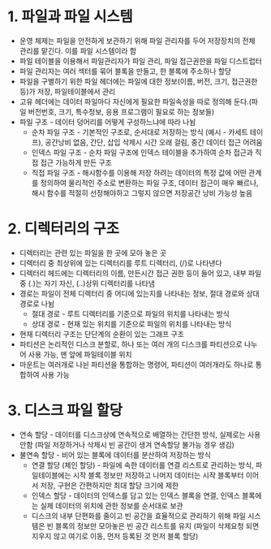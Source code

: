 # 1. 파일과 파일 시스템
  * 운영 체제는 파일을 안전하게 보관하기 위해 파일 관리자를 두어 저장장치의 전체 관리를 맡긴다. 이를 파일 시스템이라 함
  * 파일 테이블을 이용해서 파일관리자가 파일 관리, 파일 접근권한을 파일 디스트럽터
  * 파일 관리자는 여러 섹터를 묶어 블록을 만들고, 한 블록에 주소하나 할당
  * 파일을 구별하기 위한 파일 헤더에는 파일에 대한 정보(이름, 버전, 크기, 접근권한 등)가 저장, 파일테이블에서 관리
  * 고유 헤더에는 데이터 파일마다 자신에게 필요한 파일속성을 따로 정의해 둔다.(파일 버전번호, 크기, 특수정보, 응용 프로그램이 필요로 하는 정보들)
  * 파일 구조 - 데이터 덩어리를 어떻게 구성하느냐에 따라 나뉨
    * 순차 파일 구조 - 기본적인 구조로, 순서대로 저장하는 방식 (예시 - 카세트 테이프), 공간낭비 없음, 간단, 삽입 삭제시 시간 오래 걸림, 중간 데이터 접근 어려움
    * 인덱스 파일 구조 - 순차 파일 구조에 인덱스 테이블을 추가하여 순차 접근과 직접 접근 가능하게 만든 구조
    * 직접 파일 구조 - 해시함수를 이용해 저장 하려는 데이터의 특정 값에 어떤 관계를 정의하여 물리적인 주소로 변환하는 파일 구조, 데이터 접근이 매우 빠르나, 해시 함수를 적절히 선정해야하고 그렇지 않으면 저장공간 낭비 가능성 높음


# 2. 디렉터리의 구조
  * 디렉터리는 관련 있는 파일을 한 곳에 모아 놓은 곳
  * 디렉터리 중 최상위에 있는 디렉터리를 루트 디렉터리, (/)로 나타낸다
  * 디렉터리 헤드에는 디렉터리의 이름, 만든시간 접근 권한 등이 들어 있고, 내부 파일 중 (.)는 자기 자신, (..)상위 디렉터리를 나타냄
  * 경로는 파일이 전체 디렉터리 중 어디에 있는지를 나타내는 정보, 절대 경로와 상대 경로로 나뉨
    * 절대 경로 - 루트 디렉터리를 기준으로 파일의 위치를 나타내는 방식
    * 상대 경로 - 현재 있는 위치를 기준으로 파일의 위치를 나타내는 방식
  * 현재 디렉터리 구조는 단단계의 순환이 있는 그래프 구조
  * 파티션은 논리적인 디스크 분할로, 하나 또는 여러 개의 디스크를 파티션으로 나누어 사용 가능, 맨 앞에 파일테이블 위치
  * 마운트는 여러개로 나뉜 파티션을 통합하는 명령어, 파티션이 여러개라도 하나로 통합하여 사용 가능


# 3. 디스크 파일 할당
  * 연속 할당 - 데이터를 디스크상에 연속적으로 배열하는 간단한 방식, 실제로는 사용 안함 (파일 저장하거나 삭제시 빈 공간이 생겨 연속할당 불가능 경우 생김)
  * 불연속 할당 - 비어 있는 블록에 데이터를 분산하여 저장하는 방식
    * 연결 할당 (체인 할당) - 파일에 속한 데이터를 연결 리스트로 관리하는 방식, 파일테이블에는 시작 블록 정보만 저장하고 나머지 데이터는 시작 블록부터 이어서 저장, 구현은 간편하지만 최대 할당 크기에 제한
    * 인덱스 할당 - 데이터의 인덱스를 담고 있는 인덱스 블록을 연결, 인덱스 블록에는 실제 데이터의 위치에 관한 정보를 순서대로 보관
    * 디스크의 내부 단편화를 줄이고 빈 공간을 효율적으로 관리하기 위해 파일 시스템은 빈 블록의 정보만 모아놓은 빈 공간 리스트를 유지 (파일이 삭제요청 되면 지우지 않고 여기로 이동, 먼저 등록된 것 먼저 블록 할당)